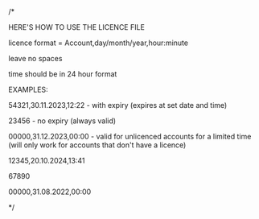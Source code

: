 /*

HERE'S HOW TO USE THE LICENCE FILE

licence format = Account,day/month/year,hour:minute

leave no spaces

time should be in 24 hour format

EXAMPLES:

54321,30.11.2023,12:22 - with expiry (expires at set date and time)

23456 - no expiry (always valid)

00000,31.12.2023,00:00 - valid for unlicenced accounts for a limited time (will only work for accounts that don't have a licence)

12345,20.10.2024,13:41

67890

00000,31.08.2022,00:00

*/
